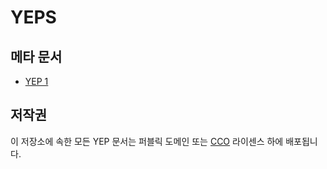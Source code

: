 # YEPS

## 메타 문서
- [YEP 1](./yep-0001/README.md)

## 저작권
이 저장소에 속한 모든 YEP 문서는 퍼블릭 도메인 또는 [CCO][CC0] 라이센스 하에 배포됩니다.

[CC0]: https://creativecommons.org/publicdomain/zero/1.0/deed.ko
